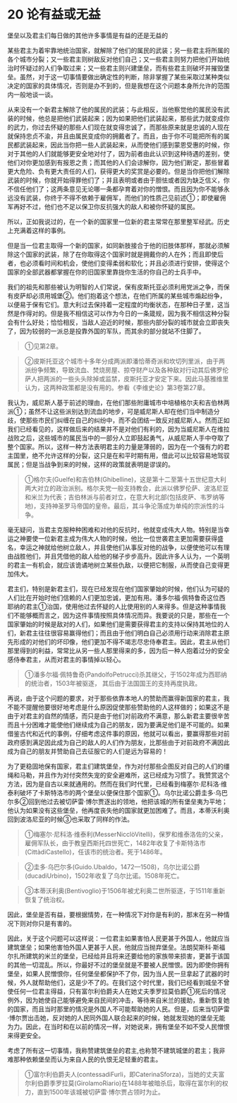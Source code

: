 # 20 论有益或无益

堡垒以及君主们每日做的其他许多事情是有益的还是无益的

某些君主为着牢靠地统治国家，就解除了他们的属民的武装；另一些君主将所属的各个城市分裂；又一些君主则树敌反对他们自己；又一些君主则努力把他们开始统治时怀疑过的人们争取过来；又一些君主则兴建堡垒，而有些君主则破坏并摧毁堡垒。虽然，对于这一切事情要做出确定性的判断，除非掌握了某些采取过某种类似决定的国家的具体情况，否则是办不到的，但是我想在这个问题本身所允许的范围内一般地谈一谈。

从来没有一个新君主解除了他的属民的武装；与此相反，当他察觉他的属民没有武装的时候，他总是把他们武装起来；因为如果把他们武装起来，那些武力就变成你的武力，你过去怀疑的那些人们现在就变得忠诚了，而那些原来就是忠诚的人现在就保持忠贞不渝，并且由属民变成你的拥戴者了。而且，由于你不可能把所有的属民都武装起来，因此当你把一些人武装起来，从而使他们感到蒙恩受惠的时候，你对于其他的人们就能够更安全地对付了，因为前者由此认识到这种待遇的差别，使他们对你更加感到有报恩之责；而其他的人们会谅解你，因为他们断定，那些冒着更大危险、负有更大责任的人们，获得更大的奖赏是必要的。但是当你把他们解除武装的时候，你就开始得罪他们了；并且表明或者由于胆怯或者因为缺乏信义，你不信任他们了；这两条意见无论哪一条都孕育着对你的憎恨。而且因为你不能够永远没有武装，你终于不得不依赖于雇佣军，而他们的性质己见前述①；即使雇佣军再好不过，他们也不足以保卫你反抗强大的敌人和被你怀疑的属民。  

所以，正如我说过的，在一个新的国家里一位新的君主常常在那里整军经武。历史上充满着这样的事例。

但是当一位君主取得一个新的国家，如同新肢接合于他的旧肢体那样，那就必须解除这个国家的武装，除了在你取得这个国家时就是拥戴你的人在外；而且即使后者，也必须看时间和机会，使他们变得柔弱和软化；并且必须进行安排，使得这个国家的全部武器都掌握在你的旧国家里靠拢你生活的你自己的士兵手中。

我们的祖先和那些被认为明智的人们常说，保有皮斯托亚必须利用党派之争，而保有皮萨却必须用城堡②。他们抱着这个想法，在他们所属的某些城市煽起纷争，以便易于保有它们。意大利过去保持着一定程度的均衡状态，在那种日子里，这当然是作得对的。但是我不相信这可以作为今日的一条箴规，因为我不相信这种分裂会有什么好处；恰恰相反，当敌人迫近的时候，那些内部分裂的城市就会立即丧失了，因为较弱的一派总是投靠外国的军队，而其余的部分就站不住脚了。

>①见第2章。

>②皮斯托亚这个城市十多年分成两派即潘恰蒂奇派和坎切列里派，由于两派纷争频繁，导致流血、焚烧房屋、掠夺财产以及各种敌对行动其后佛罗伦萨人把两派的一些头头除掉或监禁，皮斯托亚才安定下来。因此马基雅维里认为，这两种政策都是没有用的。参看《李维史论》第3卷第27章。

我认为，威尼斯人基于前述的理由，在他们那些附庸城市中培植格尔夫和吉伯林两派①；虽然不让这些派别达到流血的地步，可是威尼斯人却在他们当中制造分歧，使那些市民们纠缠在自己的纠纷中，而不会团结一致反对威尼斯人。然而正如我们已经看见的，这样做后来的结果并不是对他们有利的，因为当威尼斯人在维拉战败之后，这些城市的属民当中的一部分人立即鼓起勇气，从威尼斯人手中夺取了整个国家。所以，这样一种方法表明君主的力量是薄弱的，因为在一个强有力的君主国里，绝不允许这样的分裂，这只是在和平时期有用，借此可以比较容易地驾驭属民；但是当战争到来的时候，这样的政策就表明是谬误的。

>①格尔夫(Guelfe)和吉伯林(Ghibelline)，这是第十二至第十五世纪意大利两大对立的政治派别。格尔夫党一般支持教会，此派以佛罗伦萨、波洛尼亚和米兰为代表；吉伯林派与前者对立，在意大利北部(包括皮萨、韦罗纳等地)，支持神圣罗马帝国的皇帝。最后，其斗争沦落成为单纯的宗派性的斗争。

毫无疑问，当君主克服种种困难和对他的反抗时，他就变成伟大人物。特别是当幸运之神要使一位新君主成为伟大人物的时候，他比一位世袭君主更加需要获得盛名，幸运之神就给他树立敌人，并且使他们从事反对他的战争，以便使他可以有理由战胜他们，并且凭借他的敌人给他的梯子步步高升。因此许多人认为，一个英明的君主一有机会，就应该诡谲地树立某些仇敌，以便把它制服，从而使自己变得更加伟大。

君主们，特别是新君主们，现在已经发现在他们国家肇始的时候，他们认为可疑的人们比在开始时他们信赖的人们更加忠诚，更加有用。潘多尔福·佩特鲁奇这位西耶纳的君主①治国，使用他过去怀疑的人比使用别的人来得多。但是这种事情我们不能够概而言之，因为这件事情按照具体情况而异。我要说的只是，那些在一个国家肇始的时候是敌对的人们，如果他们是需要获得君主的支持以保持其地位的人们，新君主往往很容易赢得他们；而且由于他们明白自己必须用行动来消除君主原先形成的对他们的坏印像，他们更加不得不竭志尽忠侍奉君主。因此，君主从他们那里得到的利益，常常比从另一些人那里得来的多，因为后一种人抱着过分的安全感侍奉君主，从而对君主的事情掉以轻心。

>①潘多尔福·佩特鲁奇(PandolfoPetrucci)杀其继父，于1502年成为西耶纳的统治者，1503年被驱逐，
其后由于法国国王的支持再度执政。

再说，由于这个问题的要求，对于那些依靠本地人的赞助而赢得新国家的君主，我不能不提醒他要很好地考虑是什么原因促使那些赞助他的人这样做的；如果这不是由于对君主的自然的情感，而只是由于他们对前政府不满意，那么新君主要很辛苦而且十分困难才能使他们继续成为自己的朋友，因为要满足他们是不可能的。如果借鉴古代和近代的事例，仔细考虑这件事的原因，他就可以看出，要赢得那些对前政府感到满足因此成为自己的敌人的人们作为朋友，比那些由于对前政府不满因此成为自己的朋友并赞助自己去征服它的人们是远为容易的！

为了更稳固地保有国家，君主们建筑堡垒，作为对付那些企图反对自己的人们的缰绳和马勒，并且作为对付突然失宠的安全避难所，这已经成为习惯了。我赞赏这个方法，因为是自古以来就通用的。然而在我们时代里，已经看到梅塞尔·尼科洛·维泰利破坏了卡斯特洛市的两个堡垒以便保住那个国家①。乌尔比诺公爵圭多·乌巴尔多②回到他过去被切萨雷·博尔贾逐出的领地，他把该城的所有堡垒夷为平地；他认为如果没有这些堡垒，他再度丧失他的国家就更加困难了。而且，本蒂沃利奥回到波洛尼亚的时候③也采取了同样的作法。

>①梅塞尔·尼科洛·维泰利(MesserNicclòVitelli)，保罗和维泰洛佐的父亲，雇佣军队长，由于教皇西斯托四世死亡，1482年收复了卡斯特洛市(CittàdiCastello)，任该市的统治者。死于1486年。

>②圭多·乌巴尔多(Guido.Ubaldo，1472—1508)，乌尔比诺公爵(ducadiUrbino)，1502年收复了乌尔比诺。1508年死亡。

>③本蒂沃利奥(Bentivoglio)于1506年被尤利奥二世所驱逐，于1511年重新恢复了统治权。

因此，堡垒是否有益，要根据情势，在一种情况下对你是有利的，那末在另一种情况下则对你只是有害的。

因此，关于这个问题可以这样说：一位君主如果害怕人民更甚于外国人，他就应当建筑堡垒；如果他害怕外国人更甚于人民，他就应当抛弃堡垒。法朗契斯科·斯福尔扎所建筑的米兰的堡垒，已经给并且将来还要给他的家族带来损害，更甚于该国的其他一切混乱。所以，你最好不过的堡垒就是不要被人民憎恨。因为即使你拥有堡垒，如果人民憎恨你，任何堡垒都保护不了你，因为当人民一旦拿起了武器的时候，外人就帮助他们，这是少不了的。在我们这个时代里，我们已经看到城垒不曾使任何一位君主得益，只有富尔利伯爵夫人在她丈夫季罗拉莫伯爵①死后的情况例外，因为她使自己能够避免来自民间的冲击，等待来自米兰的援助，重新恢复她的国家，而且当时那里的情况是外国人不可能帮助她的人民。但是，后来当切萨雷·博尔贾出击她，反对她的人民同外国人联合起来的时候，她就发现她的堡垒无能为力。因此，在当时和在以前的情况一样，对她说来，拥有堡垒不如不受人民憎恨来得更安全。

考虑了所有这一切事情，我称赞建筑堡垒的君主,也称赞不建筑城堡的君主；我非难那种依赖堡垒而认为来自人民的仇恨无足轻重的君主。

>①富尔利伯爵夫人(contessadiFurli，即CaterinaSforza)，当她的丈夫富尔利伯爵季罗拉莫(GirolamoRiario)在1488年被暗杀后，取得在富尔利的权力，直到1500年该城被切萨雷·博尔贾占领时为止。

